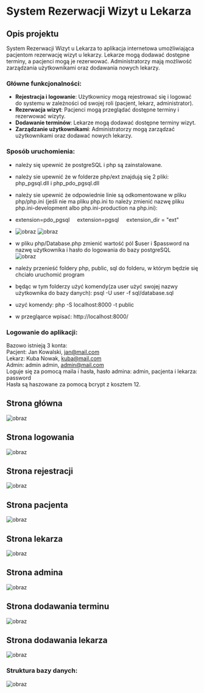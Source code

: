 # System Rezerwacji Wizyt u Lekarza

## Opis projektu
System Rezerwacji Wizyt u Lekarza to aplikacja internetowa umożliwiająca pacjentom rezerwację wizyt u lekarzy. Lekarze mogą dodawać dostępne terminy, a pacjenci mogą je rezerwować. Administratorzy mają możliwość zarządzania użytkownikami oraz dodawania nowych lekarzy.

### Główne funkcjonalności:
- **Rejestracja i logowanie**: Użytkownicy mogą rejestrować się i logować do systemu w zależności od swojej roli (pacjent, lekarz, administrator).
- **Rezerwacja wizyt**: Pacjenci mogą przeglądać dostępne terminy i rezerwować wizyty.
- **Dodawanie terminów**: Lekarze mogą dodawać dostępne terminy wizyt.
- **Zarządzanie użytkownikami**: Administratorzy mogą zarządzać użytkownikami oraz dodawać nowych lekarzy.

### Sposób uruchomienia: 
- należy się upewnić że postgreSQL i php są zainstalowane.
- należy sie upewnić że w folderze php/ext znajdują się 2 pliki: php_pgsql.dll i php_pdo_pgsql.dll
- należy sie upewnić że odpowiednie linie są odkomentowane w pliku php/php.ini (jeśli nie ma pliku php.ini to należy zmienić nazwę pliku php.ini-development albo php.ini-production na php.ini):
- extension=pdo_pgsql&nbsp;&nbsp;&nbsp;&nbsp; extension=pgsql&nbsp;&nbsp;&nbsp;&nbsp; extension_dir = "ext" 
- ![obraz](https://github.com/user-attachments/assets/8c213104-9e69-47a2-9764-e35b330327d9) ![obraz](https://github.com/user-attachments/assets/4751d547-61d1-49de-bb1e-22cd82d2bcd1)
- w pliku php/Database.php zmienić wartość pól $user i $password na nazwę użytkownika i hasło do logowania do bazy postgreSQL <br />
![obraz](https://github.com/user-attachments/assets/3796014e-a24c-4dc6-a19d-07771fe3bc53)

- należy przenieść foldery php, public, sql do folderu, w którym będzie się chciało uruchomić program
- będąc w tym folderzy użyć komendy(za user użyć swojej nazwy użytkownika do bazy danych): psql -U user -f sql/database.sql
- uzyć komendy: php -S localhost:8000 -t public
- w przegląarce wpisać: http://localhost:8000/

### Logowanie do aplikacji:
Bazowo istnieją 3 konta: <br />
Pacjent: Jan Kowalski, jan@mail.com <br />
Lekarz: Kuba Nowak, kuba@mail.com <br />
Admin: admin admin, admin@mail.com <br />
Loguje się za pomocą maila i hasła, hasło admina: admin, pacjenta i lekarza: password <br />
Hasła są haszowane za pomocą bcrypt z kosztem 12.  <br />

## Strona główna <br />
![obraz](https://github.com/user-attachments/assets/a7e16594-cc95-4969-b12c-d6574d7cd188)
## Strona logowania <br />
![obraz](https://github.com/user-attachments/assets/7846115d-8a6d-424b-ab22-0f4d3f3e06db)
## Strona rejestracji <br />
![obraz](https://github.com/user-attachments/assets/581541fd-f307-4b4f-9f71-22569bc0583e)
## Strona pacjenta <br />
![obraz](https://github.com/user-attachments/assets/e18289d0-059b-4eb2-b972-5a1d9a622be4)
## Strona lekarza <br />
![obraz](https://github.com/user-attachments/assets/7ea214d1-0fc9-482f-a570-891e9cf2546c)
## Strona admina <br />
![obraz](https://github.com/user-attachments/assets/b0ba0ad7-671b-4812-af06-a6a0040e5f18)
## Strona dodawania terminu <br />
![obraz](https://github.com/user-attachments/assets/4564278d-9109-4550-9999-6cd293eb954e)
## Strona dodawania lekarza <br />
![obraz](https://github.com/user-attachments/assets/05c4aa74-0f4d-422d-a9ed-e682551045b3)

### Struktura bazy danych:
![obraz](https://github.com/user-attachments/assets/6a614f8a-b9ba-4e05-9c63-e15c1421a92c)
